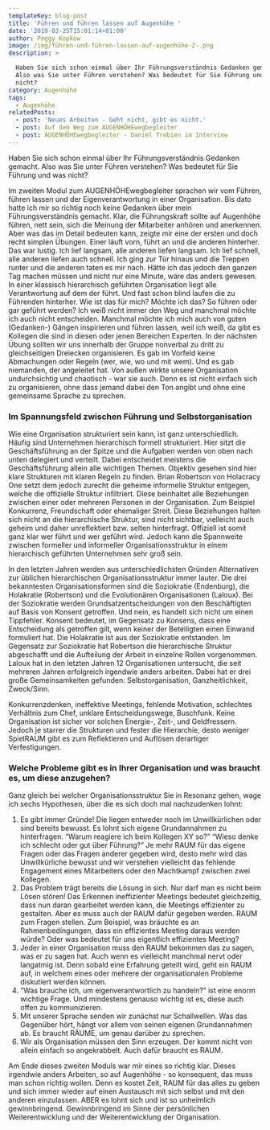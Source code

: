 ```yaml
---
templateKey: blog-post
title: 'Führen und führen lassen auf Augenhöhe '
date: '2019-03-25T15:01:14+01:00'
author: Peggy Kopkow
image: /img/führen-und-führen-lassen-auf-augenhöhe-2-.png
description: >

  Haben Sie sich schon einmal über Ihr Führungsverständnis Gedanken gemacht.
  Also was Sie unter Führen verstehen? Was bedeutet für Sie Führung und was
  nicht? 
category: Augenhöhe
tags:
  - Augenhöhe
relatedPosts:
  - post: 'Neues Arbeiten - Geht nicht, gibt es nicht.'
  - post: Auf dem Weg zum AUGENHÖHEwegbegleiter
  - post: AUGENHÖHEwegbegleiter - Daniel Trebien im Interview
---
```

Haben Sie sich schon einmal über Ihr Führungsverständnis Gedanken gemacht. Also was Sie unter Führen verstehen? Was bedeutet für Sie Führung und was nicht? 

Im zweiten Modul zum AUGENHÖHEwegbegleiter sprachen wir vom Führen, führen lassen und der Eigenverantwortung in einer Organisation. Bis dato hatte ich mir so richtig noch keine Gedanken über mein Führungsverständnis gemacht. Klar, die Führungskraft sollte auf Augenhöhe führen, nett sein, sich die Meinung der Mitarbeiter anhören und anerkennen. Aber was das im Detail bedeuten kann, zeigte mir eine der ersten und doch recht simplen Übungen. Einer läuft vorn, führt an und die anderen hinterher. Das war lustig. Ich lief langsam, alle anderen liefen langsam. Ich lief schnell, alle anderen liefen auch schnell. Ich ging zur Tür hinaus und die Treppen runter und die anderen taten es mir nach. Hätte ich das jedoch den ganzen Tag machen müssen und nicht nur eine Minute, wäre das anders gewesen. In einer klassisch hierarchisch geführten Organisation liegt alle Verantwortung auf dem der führt. Und fast schon blind laufen die zu Führenden hinterher. Wie ist das für mich? Möchte ich das? So führen oder gar geführt werden? Ich weiß nicht immer den Weg und manchmal möchte ich auch nicht entscheiden. Manchmal möchte ich mich auch von guten (Gedanken-) Gängen inspirieren und führen lassen, weil ich weiß, da gibt es Kollegen die sind in diesen oder jenen Bereichen Experten. In der nächsten Übung sollten wir uns innerhalb der Gruppe nonverbal zu dritt zu gleichseitigen Dreiecken organisieren. Es gab im Vorfeld keine Abmachungen oder Regeln (wer, wie, wo und mit wem). Und es gab niemanden, der angeleitet hat. Von außen wirkte unsere Organisation undurchsichtig und chaotisch - war sie auch. Denn es ist nicht einfach sich zu organisieren, ohne dass jemand dabei den Ton angibt und ohne eine gemeinsame Sprache zu sprechen. 

### Im Spannungsfeld zwischen Führung und Selbstorganisation

Wie eine Organisation strukturiert sein kann, ist ganz unterschiedlich. Häufig sind Unternehmen hierarchisch formell strukturiert. Hier sitzt die Geschäftsführung an der Spitze und die Aufgaben werden von oben nach unten delegiert und verteilt. Dabei entscheidet meistens die Geschäftsführung allein alle wichtigen Themen. Objektiv gesehen sind hier klare Strukturen mit klaren Regeln zu finden. Brian Robertson von Holacracy One setzt dem jedoch zurecht die geheime informelle Struktur entgegen, welche die offizielle Struktur infiltriert. Diese beinhaltet alle Beziehungen zwischen einer oder mehreren Personen in der Organisation. Zum Beispiel Konkurrenz, Freundschaft oder ehemaliger Streit. Diese Beziehungen halten sich nicht an die hierarchische Struktur, sind nicht sichtbar, vielleicht auch geheim und daher unreflektiert bzw. selten hinterfragt. Offiziell ist somit ganz klar wer führt und wer geführt wird. Jedoch kann die Spannweite zwischen formeller und informeller Organisationsstruktur in einem hierarchisch geführten Unternehmen sehr groß sein.

In den letzten Jahren werden aus unterschiedlichsten Gründen Alternativen zur üblichen hierarchischen Organisationsstruktur immer lauter. Die drei bekanntesten Organisationsformen sind die Soziokratie (Endenburg), die Holakratie (Robertson) und die Evolutionären Organisationen (Laloux). Bei der Soziokratie werden Grundsatzentscheidungen von den Beschäftigten auf Basis von Konsent getroffen. Und nein, es handelt sich nicht um einen Tippfehler. Konsent bedeutet, im Gegensatz zu Konsens, dass eine Entscheidung als getroffen gilt, wenn keiner der Beteiligten einen Einwand formuliert hat. Die Holakratie ist aus der Soziokratie entstanden. Im Gegensatz zur Soziokratie hat Robertson die hierarchische Struktur abgeschafft und die Aufteilung der Arbeit in einzelne Rollen vorgenommen. Laloux hat in den letzten Jahren 12 Organisationen untersucht, die seit mehreren Jahren erfolgreich irgendwie anders arbeiten. Dabei hat er drei große Gemeinsamkeiten gefunden: Selbstorganisation, Ganzheitlichkeit, Zweck/Sinn.

Konkurrenzdenken, ineffektive Meetings, fehlende Motivation, schlechtes Verhältnis zum Chef, unklare Entscheidungswege, Buschfunk. Keine Organisation ist sicher vor solchen Energie-, Zeit-, und Geldfressern. Jedoch je starrer die Strukturen und fester die Hierarchie, desto weniger SpielRAUM gibt es zum Reflektieren und Auflösen derartiger Verfestigungen.

### Welche Probleme gibt es in Ihrer Organisation und was braucht es, um diese anzugehen?

Ganz gleich bei welcher Organisationsstruktur Sie in Resonanz gehen, wage ich sechs Hypothesen, über die es sich doch mal nachzudenken lohnt:

1. Es gibt immer Gründe! Die liegen entweder noch im Unwillkürlichen oder sind bereits bewusst. Es lohnt sich eigene Grundannahmen zu hinterfragen. “Warum reagiere ich beim Kollegen XY so?” “Wieso denke ich schlecht oder gut über Führung?” Je mehr RAUM für das eigene Fragen oder das Fragen anderer gegeben wird, desto mehr wird das Unwillkürliche bewusst und wir verstehen vielleicht das fehlende Engagement eines Mitarbeiters oder den Machtkampf zwischen zwei Kollegen.
2. Das Problem trägt bereits die Lösung in sich. Nur darf man es nicht beim Lösen stören! Das Erkennen ineffizienter Meetings bedeutet gleichzeitig, dass nun daran gearbeitet werden kann, die Meetings effizienter zu gestalten. Aber es muss auch der RAUM dafür gegeben werden. RAUM zum Fragen stellen. Zum Beispiel, was bräuchte es an Rahmenbedingungen, dass ein effizientes Meeting daraus werden würde? Oder was bedeutet für uns eigentlich effizientes Meeting? 
3. Jeder in einer Organisation muss den RAUM bekommen das zu sagen, was er zu sagen hat. Auch wenn es vielleicht manchmal nervt oder langatmig ist. Denn sobald eine Erfahrung geteilt wird, geht ein RAUM auf, in welchem eines oder mehrere der organisationalen Probleme diskutiert werden können.
4. “Was brauche ich, um eigenverantwortlich zu handeln?” ist eine enorm wichtige Frage. Und mindestens genauso wichtig ist es, diese auch offen zu kommunizieren. 
5. Mit unserer Sprache senden wir zunächst nur Schallwellen. Was das Gegenüber hört, hängt vor allem von seinen eigenen Grundannahmen ab. Es braucht RÄUME, um genau darüber zu sprechen.
6. Wir als Organisation müssen den Sinn erzeugen. Der kommt nicht von allein einfach so angekrabbelt. Auch dafür braucht es RAUM.

Am Ende dieses zweiten Moduls war mir eines so richtig klar. Dieses irgendwie anders Arbeiten, so auf Augenhöhe - so konsequent, das muss man schon richtig wollen. Denn es kostet Zeit, RAUM für das alles zu geben und sich immer wieder auf einen Austausch mit sich selbst und mit den anderen einzulassen. ABER es lohnt sich und ist so unheimlich gewinnbringend. Gewinnbringend im Sinne der persönlichen Weiterentwicklung und der Weiterentwicklung der Organisation.
